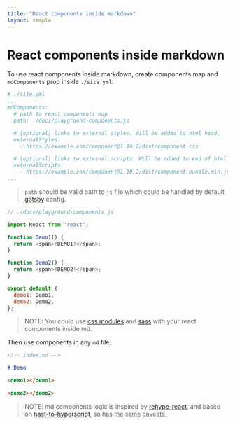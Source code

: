 ```yaml
---
title: "React components inside markdown"
layout: simple
---
```


# React components inside markdown

To use react components inside markdown, create components map and `mdComponents` prop inside `./site.yml`:

```yaml
# ./site.yml
...
mdComponents:
  # path to react components map
  path: ./docs/playground-components.js

  # [optional] links to external styles. Will be added to html head.
  externalStyles:
    - https://example.com/component@1.10.2/dist/component.css

  # [optionsl] links to external scripts. Will be added to end of html body.
  externalScripts:
    - https://example.com/component@1.10.2/dist/component.bundle.min.js
...
```

> `path` should be valid path to `js` file which could be handled by default [gatsby](https://www.gatsbyjs.org/) config.

```js
// ./docs/playground-components.js

import React from 'react';

function Demo1() {
  return <span>!DEMO1!</span>;
}

function Demo2() {
  return <span>!DEMO2!</span>;
}

export default {
  demo1: Demo1,
  demo2: Demo2,
};
```

> NOTE: You could use [css modules](https://www.gatsbyjs.org/tutorial/part-two/#css-modules) and [sass](https://www.gatsbyjs.org/packages/gatsby-plugin-sass/) with your react components inside md.

Then use components in any `md` file:

```md
<!-- index.md -->

# Demo

<demo1></demo1>

<demo2></demo2>
```

> NOTE:
> md components logic is inspired by [rehype-react](https://using-remark.gatsbyjs.org/custom-components/),
> and based on [hast-to-hyperscript](https://github.com/syntax-tree/hast-to-hyperscript),
> so has the same caveats.
